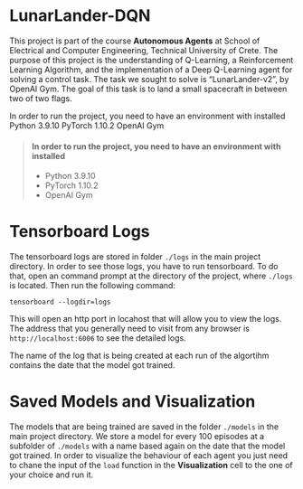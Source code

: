 # LunarLander-DQN
This project is part of the course **Autonomous Agents** at School of Electrical and Computer Engineering, Technical University of Crete.
The purpose of this project is the understanding of Q-Learning, a Reinforcement Learning Algorithm, 
and the implementation of a Deep Q-Learning agent for solving a control task.
The task we sought to solve is “LunarLander-v2”, by OpenAI Gym.
The goal of this task is to land a small spacecraft in between two of two flags.

In order to run the project, you need to have an environment with installed
Python 3.9.10
PyTorch 1.10.2
OpenAI Gym

> #### In order to run the project, you need to have an environment with installed
>
> - Python 3.9.10
> - PyTorch 1.10.2
> - OpenAI Gym


# Tensorboard Logs
The tensorboard logs are stored in folder `./logs` in the main project directory.
In order to see those logs, you have to run tensorboard. To do that, open an command prompt at the directory of the project, where `./logs` is located.
Then run the following command:
```
tensorboard --logdir=logs
```
This will open an http port in locahost that will allow you to view the logs. The address that you generally need to visit from any browser is `http://localhost:6006` to see the detailed logs.

The name of the log that is being created at each run of the algortihm contains the date that the model got trained.

# Saved Models and Visualization
The models that are being trained are saved in the folder `./models` in the main project directory. We store a model for every 100 episodes at a subfolder of `./models` with a name based again on the date that the model got trained.
In order to visualize the behaviour of each agent you just need to chane the input of the `load` function in the **Visualization** cell to the one of your choice and run it.
